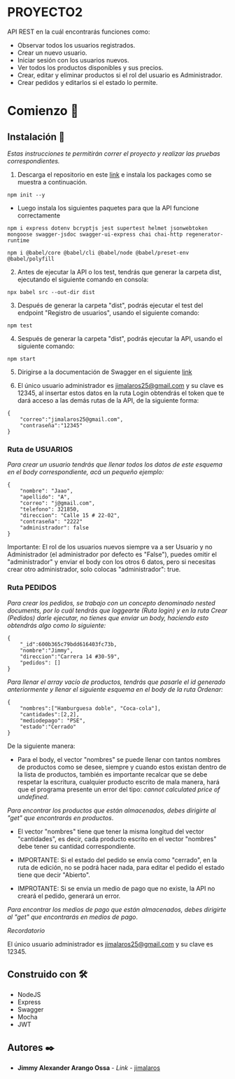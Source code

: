 # PROYECTO2

API REST en la cuál encontrarás funciones como:

* Observar todos los usuarios registrados.
* Crear un nuevo usuario.
* Iniciar sesión con los usuarios nuevos.
* Ver todos los productos disponibles y sus precios.
* Crear, editar y eliminar productos si el rol del usuario es Administrador.
* Crear pedidos y editarlos si el estado lo permite.

# Comienzo 🚀

## Instalación 🔧

_Estas instrucciones te permitirán correr el proyecto y realizar las pruebas correspondientes._

1. Descarga el repositorio en este [link](https://github.com/jimalaros/SEGUNDOPROYECTO) e instala los packages como se muestra a continuación.

```
npm init --y
```

* Luego instala los siguientes paquetes para que la API funcione correctamente

```
npm i express dotenv bcryptjs jest supertest helmet jsonwebtoken mongoose swagger-jsdoc swagger-ui-express chai chai-http regenerator-runtime
```

```
npm i @babel/core @babel/cli @babel/node @babel/preset-env @babel/polyfill
```

2. Antes de ejecutar la API o los test, tendrás que generar la carpeta dist, ejecutando el siguiente comando en consola:

```
npx babel src --out-dir dist
```

3.  Después de generar la carpeta "dist", podrás ejecutar el test del endpoint "Registro de usuarios", usando el siguiente comando:

```
npm test
```

4. Sespués de generar la carpeta "dist", podrás ejecutar la API, usando el siguiente comando:

```
npm start
```

5. Dirigirse a la documentación de Swagger en el siguiente [link](https://localhost:5000/api-docs/)


6. El único usuario administrador es jimalaros25@gmail.com y su clave es 12345, al insertar estos datos en la ruta Login obtendrás el token que te dará acceso a las demás rutas de la API, de la siguiente forma:

```
{
    "correo":"jimalaros25@gmail.com",
    "contraseña":"12345"
}
```

### Ruta de USUARIOS

_Para crear un usuario tendrás que llenar todos los datos de este esquema en el body correspondiente, acá un pequeño ejemplo:_

```
{
    "nombre": "Jaao",
    "apellido": "A",
    "correo": "j@gmail.com",
    "telefono": 321850,
    "direccion": "Calle 15 # 22-02",
    "contraseña": "2222"
    "administrador": false
}
```
Importante: El rol de los usuarios nuevos siempre va a ser Usuario y no Administrador (el administrador por defecto es "False"), puedes omitir el "administrador" y enviar el body con los otros 6 datos, pero si necesitas crear otro administrador, solo colocas "administrador": true.

### Ruta PEDIDOS

_Para crear los pedidos, se trabajo con un concepto denominado nested documents, por lo cuál tendrás que loggearte (Ruta login) y en la ruta Crear (Pedidos) darle ejecutar, no tienes que enviar un body, haciendo esto obtendrás algo como lo siguiente:_

```
{
    "_id":600b365c79bdd616403fc73b,
    "nombre":"Jimmy",
    "direccion":"Carrera 14 #30-59",
    "pedidos": []
}
```

_Para llenar el array vacío de productos, tendrás que pasarle el id generado anteriormente y llenar el siguiente esquema en el body de la ruta Ordenar:_
```
{
    "nombres":["Hamburguesa doble", "Coca-cola"],
    "cantidades":[2,2],
    "mediodepago": "PSE",
    "estado":"Cerrado"
}
```

De la siguiente manera: 

* Para el body, el vector "nombres" se puede llenar con tantos nombres de productos como se desee, siempre y cuando estos existan dentro de la lista de productos, también es importante recalcar que se debe respetar la escritura, cualquier producto escrito de mala manera, hará que el programa presente un error del tipo: _cannot calculated price of undefined_.

_Para encontrar los productos que están almacenados, debes dirigirte al "get" que encontrarás en productos_.

* El vector "nombres" tiene que tener la misma longitud del vector "cantidades", es decir, cada producto escrito en el vector "nombres" debe tener su cantidad correspondiente.

* IMPORTANTE: Si el estado del pedido se envía como "cerrado", en la ruta de edición, no se podrá hacer nada, para editar el pedido el estado tiene que decir "Abierto".
* IMPROTANTE: Si se envia un medio de pago que no existe, la API no creará el pedido, generará un error.

_Para encontrar los medios de pago que están almacenados, debes dirigirte al "get" que encontrarás en medios de pago_.

_Recordatorio_

El único usuario administrador es jimalaros25@gmail.com y su clave es 12345.

## Construido con 🛠️

* NodeJS
* Express
* Swagger
* Mocha
* JWT

## Autores ✒️

* **Jimmy Alexander Arango Ossa** - *Link* - [jimalaros](https://github.com/jimalaros/SEGUNDOPROYECTO)
